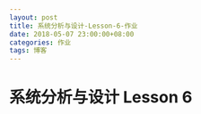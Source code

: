 ```yaml
---
layout: post
title: 系统分析与设计-Lesson-6-作业
date: 2018-05-07 23:00:00+08:00
categories: 作业
tags: 博客
---
```


# 系统分析与设计 Lesson 6